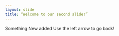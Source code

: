 ```yaml
--- 
layout: slide 
title: “Welcome to our second slide!” 
--- 
```

Something New added
Use the left arrow to go back!
